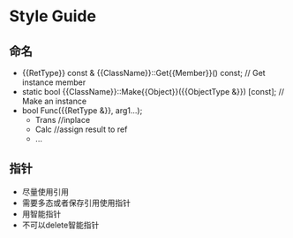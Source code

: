# Style Guide

## 命名

- {{RetType}} const & {{ClassName}}::Get{{Member}}() const;  // Get instance member
- static bool {{ClassName}}::Make{{Object}}({{ObjectType &}}) \[const\]; // Make an instance
- bool Func({{RetType &}}, arg1...);
  - Trans //inplace
  - Calc //assign result to ref
  - ...


## 指针

- 尽量使用引用
- 需要多态或者保存引用使用指针
- 用智能指针
- 不可以delete智能指针
